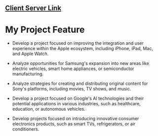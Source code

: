 
## [ Client Server Link](https://brand-shop-assignment.web.app/)


# My Project Feature 

- Develop a project focused on improving the integration and user experience within the Apple ecosystem, including iPhone, iPad, Mac, and Apple Watch.

- Analyze opportunities for Samsung's expansion into new areas like electric vehicles, smart home appliances, or semiconductor manufacturing.

-  Analyze strategies for creating and distributing original content for Sony's platforms, including movies, TV shows, and music.

-  Develop a project focused on Google's AI technologies and their potential applications in various industries, such as healthcare, education, or autonomous vehicles.

- Develop projects focused on introducing innovative consumer electronics products, such as smart TVs, refrigerators, or air conditioners.


